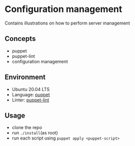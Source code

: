 # Configuration management

Contains illustrations on how to perform server management

## Concepts
- puppet
- puppet-lint
- configuration management

## Environment
- Ubuntu 20.04 LTS
- Language: [puppet](https://github.com/puppetlabs/puppet)
- Linter: [puppet-lint](http://puppet-lint.com/)

## Usage
- clone the repo
- run `./install`(as root)
- run each script using `puppet apply <puppet-script>`
